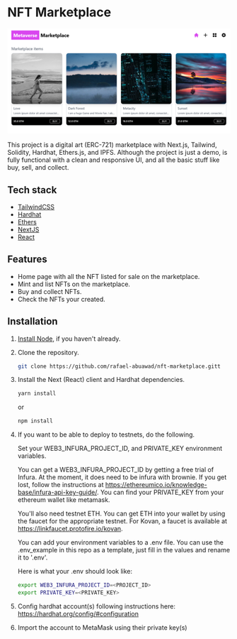# NFT Marketplace

![alt text](https://github.com/rafael-abuawad/nft-marketplace/blob/main/public/screenshot.png "Screenshot of the home page")

This project is a digital art (ERC-721) marketplace with Next.js, Tailwind, Solidity, Hardhat, Ethers.js, and IPFS. Although the project is just a demo, is fully functional with a clean and responsive UI, and all the basic stuff like buy, sell, and collect.

## Tech stack
 - [TailwindCSS](https://tailwindcss.com/)
 - [Hardhat](https://hardhat.org/)
 - [Ethers](https://docs.ethers.io/v5/)
 - [NextJS](https://nextjs.org/)
 - [React](https://reactjs.org/)

## Features
- Home page with all the NFT listed for sale on the marketplace.
- Mint and list NFTs on the marketplace.
- Buy and collect NFTs.
- Check the NFTs your created.

## Installation

1. [Install Node](https://nodejs.org/en/), if you haven't already.

2. Clone the repository.

    ```bash
    git clone https://github.com/rafael-abuawad/nft-marketplace.gitt
    ```

3. Install the Next (React) client and Hardhat dependencies.

    ```bash
    yarn install
    ```
    or 

    ```bash
    npm install 
    ```

4. If you want to be able to deploy to testnets, do the following.

    Set your WEB3_INFURA_PROJECT_ID, and PRIVATE_KEY environment variables.

    You can get a WEB3_INFURA_PROJECT_ID by getting a free trial of Infura. At the moment, it does need to be infura with brownie. If you get lost, follow the instructions at https://ethereumico.io/knowledge-base/infura-api-key-guide/. You can find your PRIVATE_KEY from your ethereum wallet like metamask.

    You'll also need testnet ETH. You can get ETH into your wallet by using the faucet for the appropriate
    testnet. For Kovan, a faucet is available at https://linkfaucet.protofire.io/kovan.

    You can add your environment variables to a .env file. You can use the .env_example in this repo 
    as a template, just fill in the values and rename it to '.env'. 

    Here is what your .env should look like:

    ```bash
    export WEB3_INFURA_PROJECT_ID=<PROJECT_ID>
    export PRIVATE_KEY=<PRIVATE_KEY>
    ```
   
5. Config hardhat account(s) following instructions here:
       https://hardhat.org/config/#configuration

6. Import the account to MetaMask using their private key(s)
